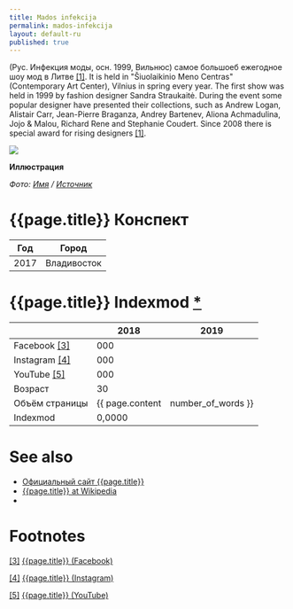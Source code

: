 ```yaml
---
title: Mados infekcija
permalink: mados-infekcija
layout: default-ru
published: true
---
```


(Рус. Инфекция моды, осн. 1999, Вильнюс) самое большоеб ежегодное шоу мод в Литве <span id="a1">[\[1\]](#f1)</span>. It is held in "Šiuolaikinio Meno Centras" (Contemporary Art Center), Vilnius in spring every year. The first show was held in 1999 by fashion designer Sandra Straukaitė. During the event some popular designer have presented their collections, such as Andrew Logan, Alistair Carr, Jean-Pierre Braganza, Andrey Bartenev, Aliona Achmadulina, Jojo & Malou, Richard Rene and Stephanie Coudert. Since 2008 there is special award for rising designers <span id="a1">[\[1\]](#f1)</span>.

![](/encyclopedia/images/{{page.permalink}}.jpg)

**Иллюстрация**

*Фото: [Имя](index) / [Источник](index)*

# {{page.title}} Конспект

|Год|Город|
|-|-|
|2017|Владивосток|

# {{page.title}} Indexmod [*](indexmod)

||2018|2019|
|-|-|-|
|Facebook <span id="a3">[\[3\]](#f3)</span>|000||
|Instagram <span id="a4">[\[4\]](#f4)</span>|000||
|YouTube <span id="a5">[\[5\]](#f5)</span>|000||
|Возраст|30||
|Объём страницы|{{ page.content | number_of_words }}||
|Indexmod|0,0000||

# See also

+ [Официальный сайт {{page.title}}](index)
+ [{{page.title}} at Wikipedia](index)
+ 

# Footnotes

[[3]](#a3) <span id="f3"></span> [{{page.title}} (Facebook)](index)

[[4]](#a4) <span id="f4"></span> [{{page.title}} (Instagram)](index)

[[5]](#a5) <span id="f5"></span> [{{page.title}} (YouTube)](index)
